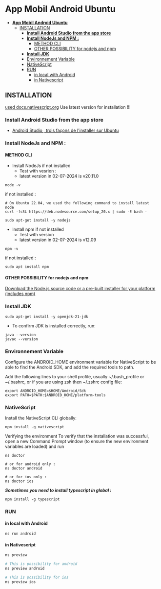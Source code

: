 # **App Mobil Android Ubuntu**

<a id="markdown-**app-mobil-android-ubuntu**" name="**app-mobil-android-ubuntu**"></a>

<!-- TOC -->

- [**App Mobil Android Ubuntu**](#app-mobil-android-ubuntu)
  - [INSTALLATION](#installation)
    - [**Install Android Studio from the app store**](#install-android-studio-from-the-app-store)
    - [**Install NodeJs and NPM :**](#install-nodejs-and-npm-)
      - [METHOD CLI](#method-cli)
      - [OTHER POSSIBILITY for nodejs and npm](#other-possibility-for-nodejs-and-npm)
    - [**Install JDK**](#install-jdk)
    - [Environnement Variable](#environnement-variable)
    - [NativeScript](#nativescript)
    - [RUN](#run)
      - [in local with Android](#in-local-with-android)
      - [in Nativescript](#in-nativescript)

<!-- /TOC -->
<!-- /TOC -->

## INSTALLATION

<a id="markdown-installation" name="installation"></a>

[used docs.nativescript.org](https://docs.nativescript.org/setup/linux)
Use latest version for installation !!!

### **Install Android Studio from the app store**

<a id="markdown-**install-android-studio-from-the-app-store**" name="**install-android-studio-from-the-app-store**"></a>

- [Android Studio , trois façons de l'installer sur Ubuntu](https://ubunlog.com/fr/android-studio-instalacion-ubuntu/)

### **Install NodeJs and NPM :**

<a id="markdown-**install-nodejs-and-npm-%3A**" name="**install-nodejs-and-npm-%3A**"></a>

#### METHOD CLI

<a id="markdown-method-cli" name="method-cli"></a>

- Install NodeJs if not installed
  - Test with vesrion :
  - latest version in 02-07-2024 is v20.11.0

```cli=
node -v
```

if not installed :

```cli=
# On Ubuntu 22.04, we used the following command to install latest node
curl -fsSL https://deb.nodesource.com/setup_20.x | sudo -E bash -

sudo apt-get install -y nodejs

```

- Install npm if not installed
  - Test with version
  - latest version in 02-07-2024 is v12.09

```cli=
npm -v
```

if not installed :

```cli=
sudo apt install npm
```

#### OTHER POSSIBILITY for nodejs and npm

<a id="markdown-other-possibility-for-nodejs-and-npm" name="other-possibility-for-nodejs-and-npm"></a>

[Download the Node.js source code or a pre-built installer for your platform (includes npm)](https://nodejs.org/en/download)

### **Install JDK**

<a id="markdown-**install-jdk**" name="**install-jdk**"></a>

```nginx=
sudo apt-get install -y openjdk-21-jdk
```

- To confirm JDK is installed correctly, run:

```powershell=
java --version
javac --version
```

### Environnement Variable

<a id="markdown-environnement-variable" name="environnement-variable"></a>

Configure the ANDROID_HOME environment variable for NativeScript to be able to find the Android SDK, and add the required tools to path.

Add the following lines to your shell profile, usually ~/.bash_profile or ~/.bashrc, or if you are using zsh then ~/.zshrc config file:

```powershell=
export ANDROID_HOME=$HOME/Android/Sdk
export PATH=$PATH:$ANDROID_HOME/platform-tools
```

### NativeScript

<a id="markdown-nativescript" name="nativescript"></a>

Install the NativeScript CLI globally:

```powershell=
npm install -g nativescript
```

Verifying the environment​
To verify that the installation was successful, open a new Command Prompt window (to ensure the new environment variables are loaded) and run

```powershell=
ns doctor
```

```powershell=
# or for android only :
ns doctor android
```

```powershell=
# or for ios only :
ns doctor ios
```

***Sometimes you need to install typescript in global :***

```nginx
npm install -g typescript
```

### RUN

<a id="markdown-run" name="run"></a>

#### in local with Android

<a id="markdown-in-local-with-android" name="in-local-with-android"></a>

```powershell
ns run android
```

#### in Nativescript

<a id="markdown-in-nativescript" name="in-nativescript"></a>

```powershell
ns preview
```

```powershell
# This is possibility for android 
ns preview android
```

```powershell
# This is possibility for ios
ns preview ios
```
